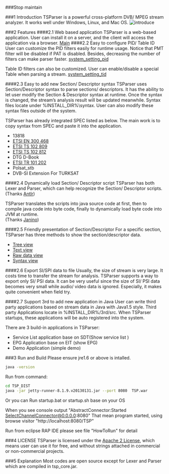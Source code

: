 ###Stop maintain



###1 Introduction
TSParser is a powerful cross-platform DVB/ MPEG stream analyzer. 
It works well under Windows, Linux, and Mac OS.
![introduce](https://cloud.githubusercontent.com/assets/8717254/6841219/94298906-d3c1-11e4-9fcb-225089ada675.png)


###2 Features
####2.1 Web based application
TSParser is a web-based application. User can install it on a server, and the client will access the application via a browser. 
[Main](https://cloud.githubusercontent.com/assets/8717254/6841100/dc949af2-d3bf-11e4-9f97-6208ba18921a.png)
####2.2 Easy to configure PID/ Table ID
User can customize the PID filters easily for runtime usage. Notice that PMT filter will be disabled if PAT is disabled. Besides, decreasing the number of filters can make parser faster. [system_setting_pid](https://cloud.githubusercontent.com/assets/8717254/6841193/144da38e-d3c1-11e4-8c6b-685dad7f58de.png)

Table ID filters can also be customized. User can enable/disable a special Table when parsing a stream.
[system_setting_tid](https://cloud.githubusercontent.com/assets/8717254/6841213/61f5b6a8-d3c1-11e4-9db0-484645f1c764.png)

####2.3 Easy to add new Section/ Descriptor syntax
TSParser uses Section/Descriptor syntax to parse sections/ descriptors. It has the ability to let user modify the Section & Descriptor syntax at runtime. Once the syntax is changed, the stream’s analysis result will be updated meanwhile. Syntax files locate under %INSTALL_DIR%\syntax. User can also modify these syntax files outside of the system.

TSParser has already integrated SPEC listed as below. The main work is to copy syntax from SPEC and paste it into the application.

  * 13818
  * [ETSI EN 300 468](http://www.etsi.org/deliver/etsi_en/300400_300499/300468/01.11.01_60/en_300468v011101p.pdf)
  * [ETSI TS 102 809](http://www.etsi.org/deliver/etsi_ts/102800_102899/102809/01.01.01_60/ts_102809v010101p.pdf)
  * [ETSI TS 102 812](http://www.etsi.org/deliver/etsi_ts/102800_102899/102812/01.02.01_60/ts_102812v010201p.pdf)
  * DTG D-Book
  * [ETSI TR 101 202](http://www.etsi.org/deliver/etsi_tr/101200_101299/101202/01.02.01_60/tr_101202v010201p.pdf)
  * Polsat_stb
  * DVB-SI Extension For TURKSAT


####2.4 Dynamically load Section/ Descriptor script
TSParser has both Lexer and Parser, which can help recognize the Section/ Descriptor scripts.  <br>
(Thanks [Antlr](http://www.antlr.org/))

TSParser translates the scripts into java source code at first, then to compile java code into byte code, finally to dynamically load byte code into JVM at runtime. <br>(Thanks [Janino](http://janino-compiler.github.io/janino/))


####2.5 Friendly presentation of Section/Descriptor 
For a specific section, TSParser has three methods to show the section/descriptor data.
* [Tree view](https://cloud.githubusercontent.com/assets/8717254/6841486/65445c56-d3c6-11e4-99a0-d1c01e6e5db5.png)
* [Text view](https://cloud.githubusercontent.com/assets/8717254/6841499/98f1e276-d3c6-11e4-9010-7c1e4e81f169.png)
* [Raw data view](https://cloud.githubusercontent.com/assets/8717254/6841507/b7a141c6-d3c6-11e4-9eb3-342c54311e31.png)
* [Syntax view](https://cloud.githubusercontent.com/assets/8717254/6841517/d6a27572-d3c6-11e4-90a4-688382fda603.png)


####2.6 Export SI/SPI data to file
Usually, the size of stream is very large. It costs time to transfer the stream for analysis. TSParser supports a way to export only SI/ PSI data. It can be very useful since the size of SI/ PSI data becomes very small while audio/ video data is ignored. Especially, it makes quite convenient when field try.

####2.7 Support 3rd to add new application in Java 
User can write third party applications based on stream data in Java with Java1.5 style. Third party Applications locate in %INSTALL_DIR%/3rd/src. When TSParser startups, these applications will be auto registered into the system.

There are 3 build-in applications in TSParser:
* Service List application base on SDT(Show service list )
* EPG Application base on EIT (show EPG)
* Demo Application (simple demo)


###3 Run and Build
Please ensure jre1.6 or above is intalled.<br>
```bash
java -version
```

Run from command:
```bash
cd TSP_DIST
java -jar jetty-runner-8.1.9.v20130131.jar --port 8080  TSP.war
```
Or you can Run startup.bat or startup.sh base on your OS

When you see console output "AbstractConnector:Started SelectChannelConnector@0.0.0.0:8080"
That mean program started, using browse visitor "http://localhost:8080/TSP"

Run from eclipse RAP IDE please see file "HowToRun" for detail

###4 LICENSE
TSParser is licensed under the [Apache 2 License](http://www.apache.org/licenses/LICENSE-2.0.html), which means user can use it for free, and without strings attached in commercial or non-commercial projects. 

###5 Explanation
Most codes are open source except for Lexer and Parser which are compiled in tsp_core.jar.




